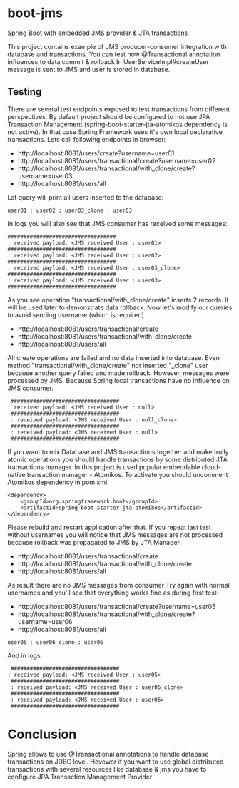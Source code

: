 # boot-jms
Spring Boot with embedded JMS provider & JTA transactions

This project contains example of JMS producer-consumer integration with database and transactions.
You can test how @Transactional annotation influences to data commit & rollback
In UserServiceImpl#createUser message is sent to JMS and user is stored in database.

## Testing
There are several test endpoints exposed to test transactions from different perspectives. By default project should be configured to not use JPA Transaction Management (spring-boot-starter-jta-atomikos dependency is not active).
In that case Spring Framework uses it's own local declarative transactions.
Lets call following endpoints in browser:
* http://localhost:8081/users/create?username=user01
* http://localhost:8081/users/transactional/create?username=user02
* http://localhost:8081/users/transactional/with_clone/create?username=user03
* http://localhost:8081/users/all

Lat query will print all users inserted to the database:
```
user01 : user02 : user03_clone : user03
```
In logs you will also see that JMS consumer has received some messages:
```
##################################
: received payload: <JMS received User : user01>
##################################
: received payload: <JMS received User : user02>
##################################
: received payload: <JMS received User : user03_clone>
##################################
: received payload: <JMS received User : user03>
##################################
```
As you see operation "transactional/with_clone/create" inserts 2 records. It will be used later to demonstrate data rollback.
Now let's modify our queries to avoid sending username (which is required)

* http://localhost:8081/users/transactional/create
* http://localhost:8081/users/transactional/with_clone/create
* http://localhost:8081/users/all

All create operations are failed and no data inserted into database. Even method "transactional/with_clone/create" not inserted "_clone" user because another query failed and made rollback.
However, messages were processed by JMS. Because Spring local transactions have no influence on JMS consumer.

```
 ##################################
: received payload: <JMS received User : null>
 ##################################
 : received payload: <JMS received User : null_clone>
 ##################################
 : received payload: <JMS received User : null>
 ##################################
```
If you want to mix Database and JMS transactions together and make trully atomic operations you should handle transactions by some distributed JTA transactions manager.
In this project is used popular embeddable cloud-native transaction manager - Atomikos.
To activate you should uncomment Atomikos dependency in pom.xml 
```
<dependency>
	<groupId>org.springframework.boot</groupId>
	<artifactId>spring-boot-starter-jta-atomikos</artifactId>
</dependency>
```
Please rebuild and restart application after that.
If you repeat last test without usernames you will notice that JMS messages are not processed because rollback was propagated to JMS by JTA Manager.

* http://localhost:8081/users/transactional/create
* http://localhost:8081/users/transactional/with_clone/create
* http://localhost:8081/users/all

As result there are no JMS messages from consumer
Try again with normal usernames and you'll see that everything works fine as during first test:

* http://localhost:8081/users/transactional/create?username=user05
* http://localhost:8081/users/transactional/with_clone/create?username=user06
* http://localhost:8081/users/all
```
user05 : user06_clone : user06
```
And in logs:
```
 ##################################
: received payload: <JMS received User : user05>
 ##################################
 : received payload: <JMS received User : user06_clone>
 ##################################
 : received payload: <JMS received User : user06>
 ##################################
 ```
 
 # Conclusion
Spring allows to use @Transactional annotations to handle database transactions on JDBC level. Hovewer if you want to use global distributed transactions with several resources like database & jms you have to configure JPA Transaction Management Provider

